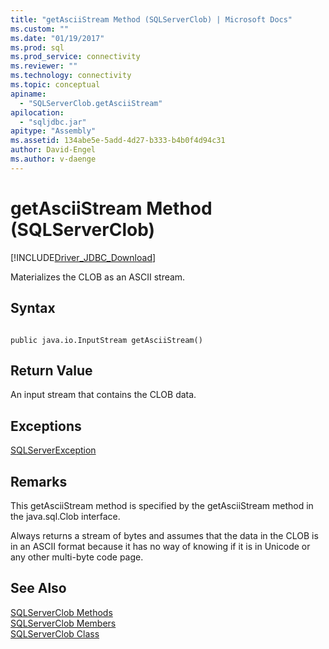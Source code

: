```yaml
---
title: "getAsciiStream Method (SQLServerClob) | Microsoft Docs"
ms.custom: ""
ms.date: "01/19/2017"
ms.prod: sql
ms.prod_service: connectivity
ms.reviewer: ""
ms.technology: connectivity
ms.topic: conceptual
apiname: 
  - "SQLServerClob.getAsciiStream"
apilocation: 
  - "sqljdbc.jar"
apitype: "Assembly"
ms.assetid: 134abe5e-5add-4d27-b333-b4b0f4d94c31
author: David-Engel
ms.author: v-daenge
---
```

# getAsciiStream Method (SQLServerClob)
[!INCLUDE[Driver_JDBC_Download](../../../includes/driver_jdbc_download.md)]

  Materializes the CLOB as an ASCII stream.  
  
## Syntax  
  
```  
  
public java.io.InputStream getAsciiStream()  
```  
  
## Return Value  
 An input stream that contains the CLOB data.  
  
## Exceptions  
 [SQLServerException](../../../connect/jdbc/reference/sqlserverexception-class.md)  
  
## Remarks  
 This getAsciiStream method is specified by the getAsciiStream method in the java.sql.Clob interface.  
  
 Always returns a stream of bytes and assumes that the data in the CLOB is in an ASCII format because it has no way of knowing if it is in Unicode or any other multi-byte code page.  
  
## See Also  
 [SQLServerClob Methods](../../../connect/jdbc/reference/sqlserverclob-methods.md)   
 [SQLServerClob Members](../../../connect/jdbc/reference/sqlserverclob-members.md)   
 [SQLServerClob Class](../../../connect/jdbc/reference/sqlserverclob-class.md)  
  
  
